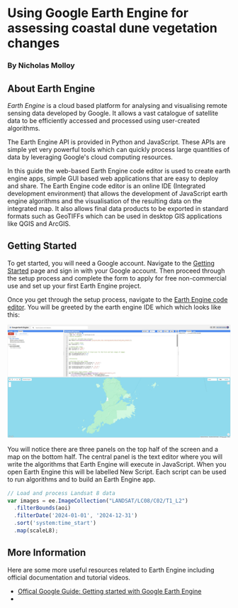 # Using Google Earth Engine for assessing coastal dune vegetation changes
### By Nicholas Molloy


## About Earth Engine
_Earth Engine_ is a cloud based platform for analysing and visualising remote sensing data developed by Google. It allows a vast catalogue of satellite data to be efficiently accessed and processed using user-created algorithms.

The Earth Engine API is provided in Python and JavaScript. These APIs are simple yet very powerful tools which can quickly process large quantities of data by leveraging Google's cloud computing resources. 

In this guide the web-based Earth Engine code editor is used to create earth engine apps, simple GUI based web applications that are easy to deploy and share. The Earth Engine code editor is an online IDE (Integrated development environment) that allows the development of JavaScript earth engine algorithms and the visualisation of the resulting data on the integrated map. It also allows final data products to be exported in standard formats such as GeoTIFFs which can be used in desktop GIS applications like QGIS and ArcGIS.

## Getting Started
To get started, you will need a Google account. Navigate to the [Getting Started](https://code.earthengine.google.com/register) page and sign in with your Google account. Then proceed through the setup process and complete the form to apply for free non-commercial use and set up your first Earth Engine project. 

Once you get through the setup process, navigate to the [Earth Engine code editor](https://code.earthengine.google.com/). You will be greeted by the earth engine IDE which which looks like this:
 
![Screenshot of the earth engine code editor](Earth_engine_code_editor.png)

You will notice there are three panels on the top half of the screen and a map on the bottom half. The central panel is the text editor where you will write the algorithms that Earth Engine will execute in JavaScript. When you open Earth Engine this will be labelled New Script. Each script can be used to run algorithms and to build an Earth Engine app.


```javascript
// Load and process Landsat 8 data
var images = ee.ImageCollection("LANDSAT/LC08/C02/T1_L2")
  .filterBounds(aoi)
  .filterDate('2024-01-01', '2024-12-31')
  .sort('system:time_start')
  .map(scaleL8);
```

## More Information
Here are some more useful resources related to Earth Engine including official documentation and tutorial videos.
- [Offical Google Guide: Getting started with Google Earth Engine](https://developers.google.com/earth-engine/guides/getstarted)
- 